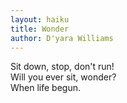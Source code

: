 ```yaml
---
layout: haiku
title: Wonder
author: D'yara Williams
---
```


Sit down, stop, don't run! <br>
Will you ever sit, wonder? <br>
When life begun. <br>